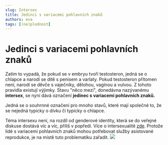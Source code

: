 ```yaml
---
slug: Intersex 
title: Jedinci s variacemi pohlavních znaků
authors: eva
tags: [(ne)plodnost]
---
```

# Jedinci s variacemi pohlavních znaků
Zatím to vypadá, že pokud se v embryu tvoří testosteron, jedná se o chlapce a narodí se dítě s penisem a varlaty. Pokud testosteron přítomen není, narodí se děvče s vaječníky, dělohou, vagínou a vulvou. 
Z tohoto pravidla existují výjimky. Stavu "něco mezi", donedávna nazývanému **intersex**, se nyní dává označení **jedinec s variacemi pohlavních znaků.**

Jedná se o souhrnné označení pro mnoho stavů, které mají společné to, že se nejedná typicky o dívku či typicky o chlapce.

Téma intersexu není, na rozdíl od genderové identity, která se do veřejné diskuse dostává víc a víc, příliš v popředí. 
Více o intersexualitě [zde](https://cs.wikipedia.org/wiki/Intersexualita). 
Protože lidé s variacemi pohlavních znaků mohou potřebovat služby asistované reprodukce, je na místě tuto problematiku zařadit.
![](https://i.imgur.com/TBuW8lW.png)
